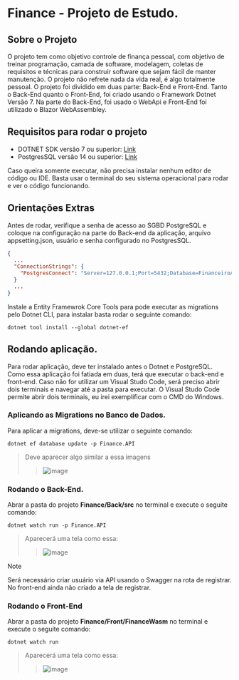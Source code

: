 # Finance - Projeto de Estudo.

## Sobre o Projeto
<p>O projeto tem como objetivo controle de finança pessoal, com objetivo de treinar programação, camada de software, modelagem, coletas de requisitos e técnicas para construir software que sejam fácil de manter manutenção. O projeto não refrete nada da vida real, é algo totalmente pessoal. O projeto foi dividido em duas parte: Back-End e Front-End. Tanto o Back-End quanto o Front-End, foi criado usando o Framework Dotnet Versão 7. Na parte do Back-End, foi usado o WebApi e Front-End foi utilizado o Blazor WebAssembley.</p>

## Requisitos para rodar o projeto

* DOTNET SDK versão 7 ou superior: [Link](https://dotnet.microsoft.com/pt-br/download)
* PostgresSQL versão 14 ou superior: [Link](https://www.postgresql.org/download/)

<p>Caso queira somente executar, não precisa instalar nenhum editor de código ou IDE. Basta usar o terminal do seu sistema operacional para rodar e ver o código funcionando.</p>

## Orientações Extras
<p>Antes de rodar, verifique a senha de acesso ao SGBD PostgreSQL e coloque na configuração na parte do Back-end da aplicação, arquivo appsetting.json, usuário e senha configurado no PostgresSQL.</p>

```json
{
  ...
  "ConnectionStrings": {
    "PostgresConnect": "Server=127.0.0.1;Port=5432;Database=FinanceiroAPI;User Id={{USERNAME}};Password={{PASSWORD}};"
  }
  ...
}
```

<p>Instale a Entity Framewrok Core Tools para pode executar as migrations pelo Dotnet CLI, para instalar basta rodar o seguinte comando: </p>

```
dotnet tool install --global dotnet-ef
```

## Rodando aplicação.
<p>Para rodar aplicação, deve ter instalado antes o Dotnet e PostgreSQL. Como essa aplicação foi fatiada em duas, terá que executar o back-end e front-end. Caso não for utilizar um Visual Studo Code, será preciso abrir dois terminais e navegar até a pasta para executar. O Visual Studo Code permite abrir dois terminais, eu irei exemplificar com o CMD do Windows.</p>  


### Aplicando as Migrations no Banco de Dados.
<p>Para aplicar a migrations, deve-se utilizar o seguinte comando: </p>

```
dotnet ef database update -p Finance.API
```

> Deve aparecer algo similar a essa imagens
>> ![image](https://github.com/danilosantanaa/Finance/assets/38994152/890f9d83-2671-4773-ad49-69bea98e3ee8)

### Rodando o Back-End.
<p>Abrar a pasta do projeto <strong>Finance/Back/src</strong> no terminal e execute o seguite comando:</p>

```
dotnet watch run -p Finance.API
```

> Aparecerá uma tela como essa:
>> ![image](https://github.com/danilosantanaa/Finance/assets/38994152/06613127-770f-4693-acef-7c5afb72ec48)

> [!NOTE] 
> Será necessário criar usuário via API usando o Swagger na rota de registrar. No front-end ainda não criado a tela de registrar.
### Rodando o Front-End
<p>Abrar a pasta do projeto <strong>Finance/Front/FinanceWasm</strong> no terminal e execute o seguite comando:</p>

```
dotnet watch run
```

> Aparecerá uma tela como essa:
>> ![image](https://github.com/danilosantanaa/Finance/assets/38994152/ae756f24-9c7b-4847-9e3f-1b1dd7989d6f)
